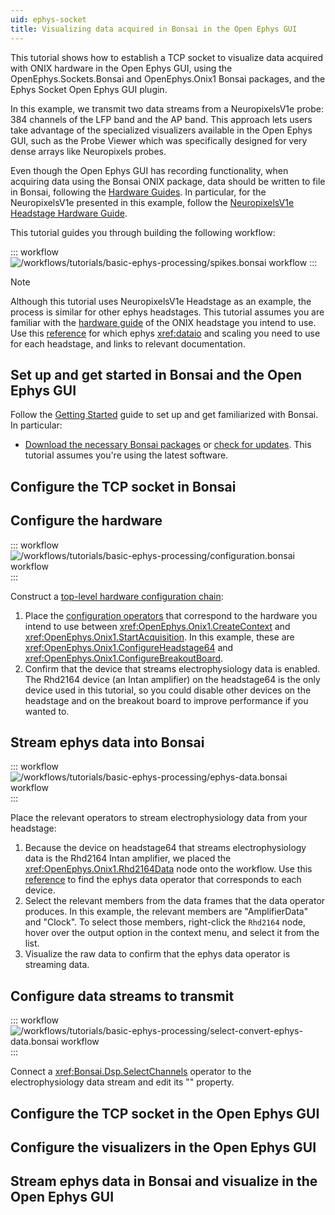 ```yaml
---
uid: ephys-socket
title: Visualizing data acquired in Bonsai in the Open Ephys GUI
---
```


This tutorial shows how to establish a TCP socket to visualize data acquired with ONIX hardware in the Open Ephys GUI, using the OpenEphys.Sockets.Bonsai and OpenEphys.Onix1 Bonsai packages, and the Ephys Socket Open Ephys GUI plugin.

In this example, we transmit two data streams from a NeuropixelsV1e probe: 384 channels of the LFP band and the AP band. This approach lets users take advantage of the specialized visualizers available in the Open Ephys GUI, such as the Probe Viewer which was specifically designed for very dense arrays like Neuropixels probes.

Even though the Open Ephys GUI has recording functionality, when acquiring data using the Bonsai ONIX package, data should be written to file in Bonsai, following the [Hardware Guides](xref:hardware). In particular, for the NeuropixelsV1e presented in this example, follow the [NeuropixelsV1e Headstage Hardware Guide](xref:np1e).

This tutorial guides you through building the following workflow: 

::: workflow
![/workflows/tutorials/basic-ephys-processing/spikes.bonsai workflow](../../workflows/tutorials/basic-ephys-processing/spikes.bonsai)
:::

<!-- This method is generalizable to any continuous data stream in the correct matrix format -->

> [!NOTE]
> Although this tutorial uses NeuropixelsV1e Headstage as an example, the process is similar for other ephys headstages. This
> tutorial assumes you are familiar with the [hardware guide](xref:hardware) of the ONIX headstage you intend to use.
> Use this [reference](xref:reference) for which ephys <xref:dataio> and scaling you need to use for each headstage, and links to relevant
> documentation. 

## Set up and get started in Bonsai and the Open Ephys GUI

Follow the [Getting Started](xref:getting-started) guide to set up and get familiarized with Bonsai. In particular:

- [Download the necessary Bonsai packages](xref:install-configure-bonsai#install-packages-in-bonsai) or 
[check for updates](xref:install-configure-bonsai#update-packages-in-bonsai). This tutorial assumes 
you're using the latest software.

<!-- Make sure they install OpenEphys.Sockets.Bonsai, or is this going to be included in the "necessary Bonsai packages"? -->

<!-- Open Ephys GUI instructions -->

## Configure the TCP socket in Bonsai

<!-- add txt -->
<!-- Tip about Use Alt and drag if not at the top -->

## Configure the hardware

<!-- change ref -->
::: workflow
![/workflows/tutorials/basic-ephys-processing/configuration.bonsai workflow](../../workflows/tutorials/basic-ephys-processing/configuration.bonsai)
:::

Construct a [top-level hardware configuration chain](xref:initialize-onicontext): 

<!-- change txt -->
1. Place the [configuration operators](xref:configure) that correspond to the hardware you intend to use between
<xref:OpenEphys.Onix1.CreateContext> and <xref:OpenEphys.Onix1.StartAcquisition>. In this example, these are
<xref:OpenEphys.Onix1.ConfigureHeadstage64> and <xref:OpenEphys.Onix1.ConfigureBreakoutBoard>.
1. Confirm that the device that streams electrophysiology data is enabled. The Rhd2164 device (an Intan amplifier) on
the headstage64 is the only device used in this tutorial, so you could disable other devices on the headstage and on the
breakout board to improve performance if you wanted to.

## Stream ephys data into Bonsai

<!-- change ref -->
::: workflow
![/workflows/tutorials/basic-ephys-processing/ephys-data.bonsai workflow](../../workflows/tutorials/basic-ephys-processing/ephys-data.bonsai)
:::

<!-- change txt -->
Place the relevant operators to stream electrophysiology data from your headstage:

1. Because the device on headstage64 that streams electrophysiology data is the Rhd2164 Intan amplifier, we placed the
<xref:OpenEphys.Onix1.Rhd2164Data> node onto the workflow. Use this [reference](xref:reference) to find the ephys data operator
that corresponds to each device.
1. Select the relevant members from the data frames that the data operator produces. In this example, the relevant members are "AmplifierData" and "Clock". To select those members, right-click the `Rhd2164` node, hover over the output option in the context menu, and select it from
the list.
1. Visualize the raw data to confirm that the ephys data operator is streaming data. 

## Configure data streams to transmit

<!-- change ref -->
::: workflow
![/workflows/tutorials/basic-ephys-processing/select-convert-ephys-data.bonsai workflow](../../workflows/tutorials/basic-ephys-processing/select-convert-ephys-data.bonsai)
:::

<!-- change txt -->
Connect a <xref:Bonsai.Dsp.SelectChannels> operator to the electrophysiology data stream and edit its "" property.

## Configure the TCP socket in the Open Ephys GUI

<!-- add pics -->

## Configure the visualizers in the Open Ephys GUI

<!-- add pics -->

## Stream ephys data in Bonsai and visualize in the Open Ephys GUI

<!-- add video -->
<!-- add troubleshooting -->